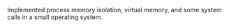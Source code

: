 Implemented process memory isolation, virtual memory, and some system calls in a small operating system.